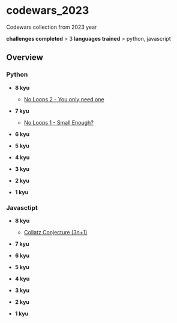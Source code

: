 # codewars_2023

Codewars collection from 2023 year

**challenges completed** > 3
**languages trained** > python, javascript


## Overview 

### Python

- **8 kyu**
  
  - [No Loops 2 - You only need one](./python/8kyu/no_loops_2_-_you_only_need_one/challenge.md)

- **7 kyu**
  
  -  [No Loops 1 - Small Enough?](./python/7kyu/no_loops_1_-_small_enough/challenge.md)
  
- **6 kyu**
- **5 kyu**
- **4 kyu**
- **3 kyu**
- **2 kyu**
- **1 kyu**

### Javasctipt

- **8 kyu**
  
  - [Collatz Conjecture (3n+1)](./javascript/8kyu/collatz_conjecture_(3n+1)/boiler/challenge.md)

- **7 kyu**
- **6 kyu**
- **5 kyu**
- **4 kyu**
- **3 kyu**
- **2 kyu**
- **1 kyu**
